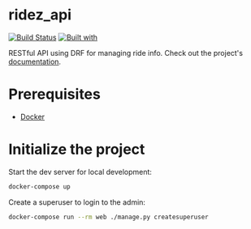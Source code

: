# ridez_api

[![Build Status](https://travis-ci.org/patpatpatpatpat/ridez_api.svg?branch=master)](https://travis-ci.org/patpatpatpatpat/ridez_api)
[![Built with](https://img.shields.io/badge/Built_with-Cookiecutter_Django_Rest-F7B633.svg)](https://github.com/agconti/cookiecutter-django-rest)

RESTful API using DRF for managing ride info. Check out the project's [documentation](http://patpatpatpatpat.github.io/ridez_api/).

# Prerequisites

- [Docker](https://docs.docker.com/docker-for-mac/install/)

# Initialize the project

Start the dev server for local development:

```bash
docker-compose up
```

Create a superuser to login to the admin:

```bash
docker-compose run --rm web ./manage.py createsuperuser
```
